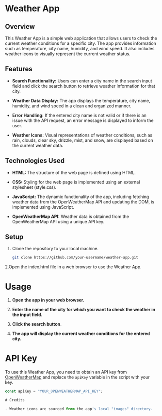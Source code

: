 # Weather App

## Overview

This Weather App is a simple web application that allows users to check the current weather conditions for a specific city. The app provides information such as temperature, city name, humidity, and wind speed. It also includes weather icons to visually represent the current weather status.

## Features

- **Search Functionality:** Users can enter a city name in the search input field and click the search button to retrieve weather information for that city.

- **Weather Data Display:** The app displays the temperature, city name, humidity, and wind speed in a clean and organized manner.

- **Error Handling:** If the entered city name is not valid or if there is an issue with the API request, an error message is displayed to inform the user.

- **Weather Icons:** Visual representations of weather conditions, such as rain, clouds, clear sky, drizzle, mist, and snow, are displayed based on the current weather data.

## Technologies Used

- **HTML:** The structure of the web page is defined using HTML.

- **CSS:** Styling for the web page is implemented using an external stylesheet (style.css).

- **JavaScript:** The dynamic functionality of the app, including fetching weather data from the OpenWeatherMap API and updating the DOM, is implemented using JavaScript.

- **OpenWeatherMap API:** Weather data is obtained from the OpenWeatherMap API using a unique API key.

## Setup

1. Clone the repository to your local machine.

   ```bash
   git clone https://github.com/your-username/weather-app.git

2.Open the index.html file in a web browser to use the Weather App.


# Usage

1. **Open the app in your web browser.**

2. **Enter the name of the city for which you want to check the weather in the input field.**

3. **Click the search button.**

4. **The app will display the current weather conditions for the entered city.**

# API Key

To use this Weather App, you need to obtain an API key from [OpenWeatherMap](https://openweathermap.org/) and replace the `apiKey` variable in the script with your key.

```javascript
const apiKey = "YOUR_OPENWEATHERMAP_API_KEY";

# Credits

- Weather icons are sourced from the app's local "images" directory.

